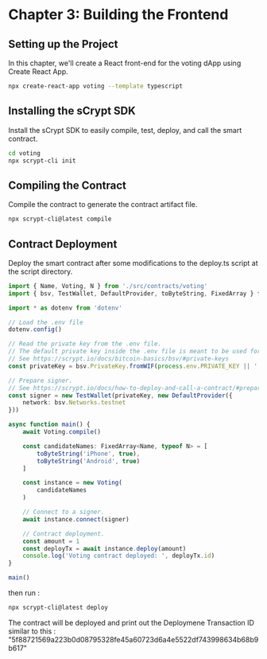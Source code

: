 # Chapter 3: Building the Frontend

## Setting up the Project
In this chapter, we'll create a React front-end for the voting dApp using Create React App.

```bash
npx create-react-app voting --template typescript
```

## Installing the sCrypt SDK
Install the sCrypt SDK to easily compile, test, deploy, and call the smart contract.

```bash
cd voting
npx scrypt-cli init
```

## Compiling the Contract
Compile the contract to generate the contract artifact file.

```bash
npx scrypt-cli@latest compile
```

## Contract Deployment
Deploy the smart contract after some modifications to the deploy.ts script at the script directory.

```ts
import { Name, Voting, N } from './src/contracts/voting'
import { bsv, TestWallet, DefaultProvider, toByteString, FixedArray } from 'scrypt-ts'

import * as dotenv from 'dotenv'

// Load the .env file
dotenv.config()

// Read the private key from the .env file.
// The default private key inside the .env file is meant to be used for the Bitcoin testnet.
// See https://scrypt.io/docs/bitcoin-basics/bsv/#private-keys
const privateKey = bsv.PrivateKey.fromWIF(process.env.PRIVATE_KEY || '')

// Prepare signer. 
// See https://scrypt.io/docs/how-to-deploy-and-call-a-contract/#prepare-a-signer-and-provider
const signer = new TestWallet(privateKey, new DefaultProvider({
    network: bsv.Networks.testnet
}))

async function main() {
    await Voting.compile()

    const candidateNames: FixedArray<Name, typeof N> = [
        toByteString('iPhone', true),
        toByteString('Android', true)
    ]

    const instance = new Voting(
        candidateNames
    )

    // Connect to a signer.
    await instance.connect(signer)

    // Contract deployment.
    const amount = 1
    const deployTx = await instance.deploy(amount)
    console.log('Voting contract deployed: ', deployTx.id)
}

main()
```

then run  :
```bash
npx scrypt-cli@latest deploy
```
The contract will be deployed and print out the Deploymene Transaction ID similar to this : "5f88721569a223b0d08795328fe45a60723d6a4e5522df743998634b68b9b617"

